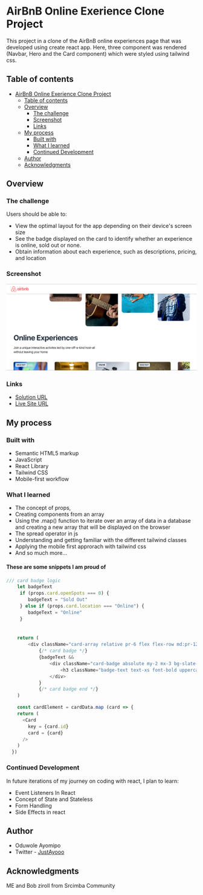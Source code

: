 # AirBnB Online Exerience Clone Project

This project in a clone of the AirBnB online experiences page that was developed using create react app. Here, three component was rendered (Navbar, Hero and the Card component) which were styled using tailwind css.

## Table of contents

- [AirBnB Online Exerience Clone Project](#airbnb-online-exerience-clone-project)
  - [Table of contents](#table-of-contents)
  - [Overview](#overview)
    - [The challenge](#the-challenge)
    - [Screenshot](#screenshot)
    - [Links](#links)
  - [My process](#my-process)
    - [Built with](#built-with)
    - [What I learned](#what-i-learned)
    - [Continued Development](#continued-development)
  - [Author](#author)
  - [Acknowledgments](#acknowledgments)


## Overview

### The challenge

Users should be able to:

- View the optimal layout for the app depending on their device's screen size
- See the badge displayed on the card to identify whether an experience is online, sold out or none.
- Obtain information about each experience, such as descriptions, pricing, and location

### Screenshot

![](https://github.com/oduwole-ayomipo/AirBnB-clone/blob/main/airbnbclone.png)


### Links

- [Solution URL](https://github.com/oduwole-ayomipo/airbnb-clone)
- [Live Site URL](https://airbnbclone.netlify.app/)

## My process

### Built with

- Semantic HTML5 markup
- JavaScript
- React Library
- Tailwind CSS
- Mobile-first workflow


### What I learned

- The concept of props, 
- Creating components from an array
- Using the .map() function to iterate over an array of data in a database and creating a new array that will be displayed on the browser
- The spread operator in js
- Understanding and getting familiar with the different tailwind classes
- Applying the mobile first approrach with tailwind css
- And so much more...


#### These are some snippets I am proud of


```js
/// card badge logic
    let badgeText 
     if (props.card.openSpots === 0) {
        badgeText = "Sold Out"
     } else if (props.card.location === "Online") {
        badgeText = "Online"
     }
    

    return (
        <div className="card-array relative pr-6 flex flex-row md:pr-12 ">
            {/* card badge */}
            {badgeText &&
                <div className="card-badge absolute my-2 mx-3 bg-slate-200 py-1 px-2 rounded">
                    <h3 className="badge-text text-xs font-bold uppercase">{badgeText}</h3> 
                </div>
            }
            {/* card badge end */}
    )
```

```js
    const cardElement = cardData.map (card => {
    return (
      <Card 
        key = {card.id}
        card = {card}
      />
    )   
  })
```

### Continued Development

In future iterations of my journey on coding with react, I plan to learn:

- Event Listeners In React
- Concept of State and Stateless
- Form Handling
- Side Effects in react

## Author

- Oduwole Ayomipo
- Twitter - [JustAyooo](https://www.twitter.com/ayooo.eth)


## Acknowledgments
ME and Bob ziroll from Srcimba Community
